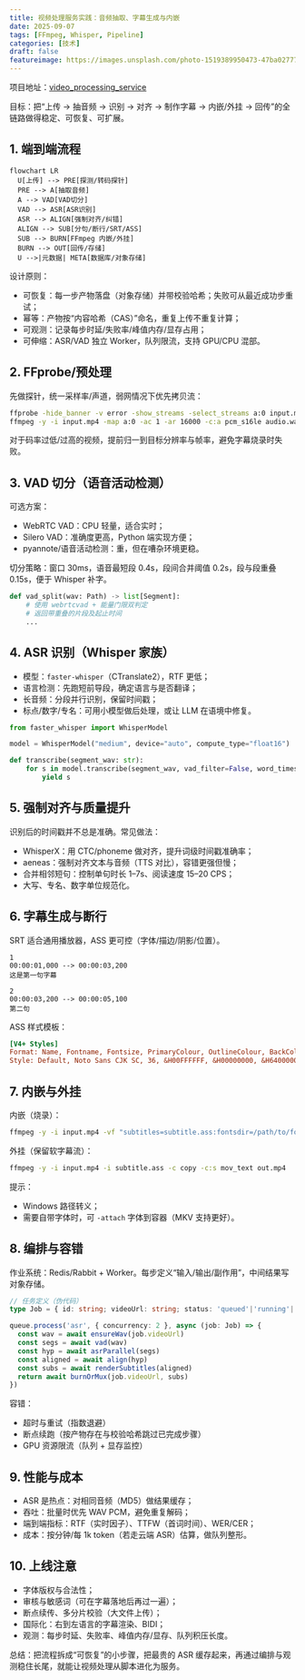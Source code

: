 ```yaml
---
title: 视频处理服务实践：音频抽取、字幕生成与内嵌
date: 2025-09-07
tags: [FFmpeg, Whisper, Pipeline]
categories: [技术]
draft: false
featureimage: https://images.unsplash.com/photo-1519389950473-47ba0277781c?auto=format&fit=crop&w=1600&q=80
---
```


项目地址：[video_processing_service](https://github.com/GeekyWizKid/video_processing_service)

目标：把“上传 → 抽音频 → 识别 → 对齐 → 制作字幕 → 内嵌/外挂 → 回传”的全链路做得稳定、可恢复、可扩展。

<!--more-->

## 1. 端到端流程

```mermaid
flowchart LR
  U[上传] --> PRE[探测/转码探针]
  PRE --> A[抽取音频]
  A --> VAD[VAD切分]
  VAD --> ASR[ASR识别]
  ASR --> ALIGN[强制对齐/纠错]
  ALIGN --> SUB[分句/断行/SRT/ASS]
  SUB --> BURN[FFmpeg 内嵌/外挂]
  BURN --> OUT[回传/存储]
  U -->|元数据| META[数据库/对象存储]
```

设计原则：
- 可恢复：每一步产物落盘（对象存储）并带校验哈希；失败可从最近成功步重试；
- 幂等：产物按“内容哈希（CAS）”命名，重复上传不重复计算；
- 可观测：记录每步时延/失败率/峰值内存/显存占用；
- 可伸缩：ASR/VAD 独立 Worker，队列限流，支持 GPU/CPU 混部。

## 2. FFprobe/预处理

先做探针，统一采样率/声道，弱网情况下优先拷贝流：

```bash
ffprobe -hide_banner -v error -show_streams -select_streams a:0 input.mp4
ffmpeg -y -i input.mp4 -map a:0 -ac 1 -ar 16000 -c:a pcm_s16le audio.wav
```

对于码率过低/过高的视频，提前归一到目标分辨率与帧率，避免字幕烧录时失败。

## 3. VAD 切分（语音活动检测）

可选方案：
- WebRTC VAD：CPU 轻量，适合实时；
- Silero VAD：准确度更高，Python 端实现方便；
- pyannote/语音活动检测：重，但在嘈杂环境更稳。

切分策略：窗口 30ms，语音最短段 0.4s，段间合并阈值 0.2s，段与段重叠 0.15s，便于 Whisper 补字。

```python
def vad_split(wav: Path) -> list[Segment]:
    # 使用 webrtcvad + 能量门限双判定
    # 返回带重叠的片段及起止时间
    ...
```

## 4. ASR 识别（Whisper 家族）

- 模型：`faster-whisper`（CTranslate2），RTF 更低；
- 语言检测：先跑短前导段，确定语言与是否翻译；
- 长音频：分段并行识别，保留时间戳；
- 标点/数字/专名：可用小模型做后处理，或让 LLM 在语境中修复。

```python
from faster_whisper import WhisperModel

model = WhisperModel("medium", device="auto", compute_type="float16")

def transcribe(segment_wav: str):
    for s in model.transcribe(segment_wav, vad_filter=False, word_timestamps=True):
        yield s
```

## 5. 强制对齐与质量提升

识别后的时间戳并不总是准确。常见做法：
- WhisperX：用 CTC/phoneme 做对齐，提升词级时间戳准确率；
- aeneas：强制对齐文本与音频（TTS 对比），容错更强但慢；
- 合并相邻短句：控制单句时长 1–7s、阅读速度 15–20 CPS；
- 大写、专名、数字单位规范化。

## 6. 字幕生成与断行

SRT 适合通用播放器，ASS 更可控（字体/描边/阴影/位置）。

```srt
1
00:00:01,000 --> 00:00:03,200
这是第一句字幕

2
00:00:03,200 --> 00:00:05,100
第二句
```

ASS 样式模板：

```ini
[V4+ Styles]
Format: Name, Fontname, Fontsize, PrimaryColour, OutlineColour, BackColour, Bold, Italic, Underline, StrikeOut, ScaleX, ScaleY, Spacing, Angle, BorderStyle, Outline, Shadow, Alignment, MarginL, MarginR, MarginV, Encoding
Style: Default, Noto Sans CJK SC, 36, &H00FFFFFF, &H00000000, &H64000000, 0, 0, 0, 0, 100, 100, 0, 0, 1, 2.5, 0.8, 2, 30, 30, 36, 1
```

## 7. 内嵌与外挂

内嵌（烧录）：

```bash
ffmpeg -y -i input.mp4 -vf "subtitles=subtitle.ass:fontsdir=/path/to/fonts" -c:a copy out.mp4
```

外挂（保留软字幕流）：

```bash
ffmpeg -y -i input.mp4 -i subtitle.ass -c copy -c:s mov_text out.mp4
```

提示：
- Windows 路径转义；
- 需要自带字体时，可 `-attach` 字体到容器（MKV 支持更好）。

## 8. 编排与容错

作业系统：Redis/Rabbit + Worker。每步定义“输入/输出/副作用”，中间结果写对象存储。

```ts
// 任务定义（伪代码）
type Job = { id: string; videoUrl: string; status: 'queued'|'running'|'failed'|'done' }

queue.process('asr', { concurrency: 2 }, async (job: Job) => {
  const wav = await ensureWav(job.videoUrl)
  const segs = await vad(wav)
  const hyp = await asrParallel(segs)
  const aligned = await align(hyp)
  const subs = await renderSubtitles(aligned)
  return await burnOrMux(job.videoUrl, subs)
})
```

容错：
- 超时与重试（指数退避）
- 断点续跑（按产物存在与校验哈希跳过已完成步骤）
- GPU 资源限流（队列 + 显存监控）

## 9. 性能与成本

- ASR 是热点：对相同音频（MD5）做结果缓存；
- 吞吐：批量时优先 WAV PCM，避免重复解码；
- 端到端指标：RTF（实时因子）、TTFW（首词时间）、WER/CER；
- 成本：按分钟/每 1k token（若走云端 ASR）估算，做队列整形。

## 10. 上线注意

- 字体版权与合法性；
- 审核与敏感词（可在字幕落地后再过一遍）；
- 断点续传、多分片校验（大文件上传）；
- 国际化：右到左语言的字幕渲染、BIDI；
- 观测：每步时延、失败率、峰值内存/显存、队列积压长度。

总结：把流程拆成“可恢复”的小步骤，把最贵的 ASR 缓存起来，再通过编排与观测稳住长尾，就能让视频处理从脚本进化为服务。
